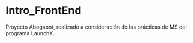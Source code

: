 # Intro_FrontEnd
Proyecto Abogabot, realizado a consideración de las prácticas de MS del programa LaunchX.
